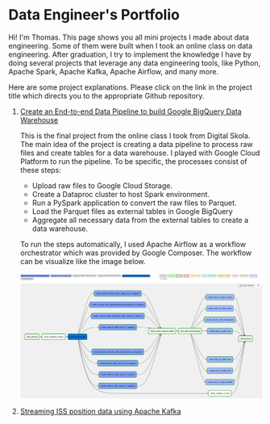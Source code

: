 # Data Engineer's Portfolio

Hi! I'm Thomas. This page shows you all mini projects I made about data engineering. Some of them were built when I took an online class on data engineering. After graduation, I try to implement the knowledge I have by doing several projects that leverage any data engineering tools, like Python, Apache Spark, Apache Kafka, Apache Airflow, and many more.

Here are some project explanations. Please click on the link in the project title which directs you to the appropriate Github repository.

1. [Create an End-to-end Data Pipeline to build Google BigQuery Data Warehouse ](https://github.com/thomaspanji/final-project-digitalskola)

    This is the final project from the online class I took from Digital Skola. The main idea of the project is creating a data pipeline to process raw files and create tables for a data warehouse. I played with Google Cloud Platform to run the pipeline. To be specific, the processes consist of these steps:
    * Upload raw files to Google Cloud Storage.
    * Create a Dataproc cluster to host Spark environment.
    * Run a PySpark application to convert the raw files to Parquet.
    * Load the Parquet files as external tables in Google BigQuery
    * Aggregate all necessary data from the external tables to create a data warehouse.

    To run the steps automatically, I used Apache Airflow as a workflow orchestrator which was provided by Google Composer. The workflow can be visualize like the image below.
    
    ![workflow](https://github.com/thomaspanji/final-project-digitalskola/blob/main/img/airflow-dag.png)

2. [Streaming ISS position data using Apache Kafka](https://github.com/thomaspanji/streaming-iss-kafka)

    
